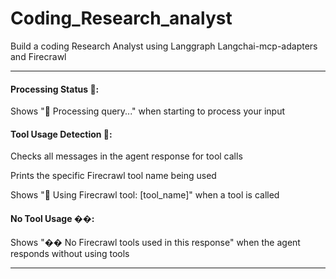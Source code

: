 # Coding_Research_analyst
Build a coding Research Analyst using Langgraph Langchai-mcp-adapters and Firecrawl

----

#### Processing Status 🔄:

Shows "🔄 Processing query..." when starting to process your input

#### Tool Usage Detection 🔧:

Checks all messages in the agent response for tool calls

Prints the specific Firecrawl tool name being used

Shows "🔧 Using Firecrawl tool: [tool_name]" when a tool is called

#### No Tool Usage ��:

Shows "�� No Firecrawl tools used in this response" when the agent responds without using tools

----
